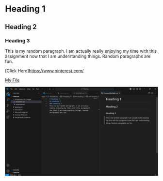# Heading 1

## Heading 2

### Heading 3

This is my random paragraph. I am actually really enjoying my time with this assignment now that I am understanding things. Random paragraphs are fun.

[Click Here]https://www.pinterest.com/

[My File](./responses.txt)

![screenshot](Screenshot.png)